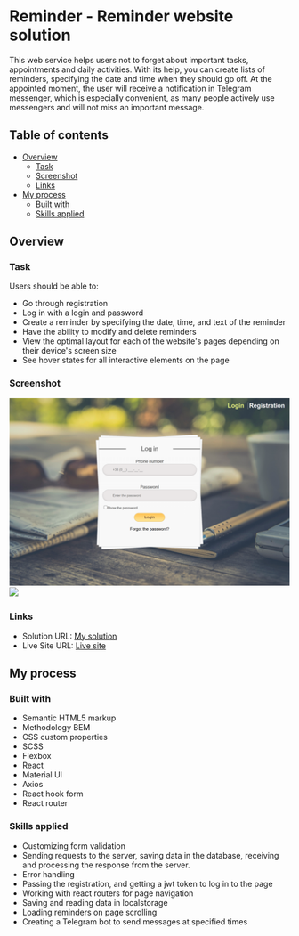 # Reminder - Reminder website solution

This web service helps users not to forget about important tasks, appointments and daily activities. With its help, you can create lists of reminders, specifying the date and time when they should go off. At the appointed moment, the user will receive a notification in Telegram messenger, which is especially convenient, as many people actively use messengers and will not miss an important message.

## Table of contents

- [Overview](#overview)
  - [Task](#Task)
  - [Screenshot](#screenshot)
  - [Links](#links)
- [My process](#my-process)
  - [Built with](#built-with)
  - [Skills applied](#Skills-applied)

## Overview

### Task

Users should be able to:

- Go through registration
- Log in with a login and password
- Create a reminder by specifying the date, time, and text of the reminder
- Have the ability to modify and delete reminders
- View the optimal layout for each of the website's pages depending on their device's screen size
- See hover states for all interactive elements on the page

### Screenshot

![](./login.png)
![](./home.png)

### Links

- Solution URL: [My solution](https://github.com/Fender60/)
- Live Site URL: [Live site](https://fender60.github.io/)

## My process

### Built with

- Semantic HTML5 markup
- Methodology BEM
- CSS custom properties
- SCSS
- Flexbox
- React
- Material UI
- Axios
- React hook form
- React router

### Skills applied

- Customizing form validation
- Sending requests to the server, saving data in the database, receiving and processing the response from the server.
- Error handling
- Passing the registration, and getting a jwt token to log in to the page
- Working with react routers for page navigation
- Saving and reading data in localstorage
- Loading reminders on page scrolling
- Creating a Telegram bot to send messages at specified times